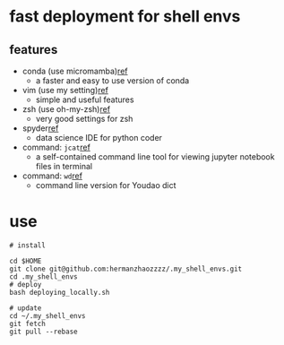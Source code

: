 # fast deployment for shell envs
## features
- conda (use micromamba)[ref](https://github.com/mamba-org/mamba)
	- a faster and easy to use version of conda
- vim (use my setting)[ref](https://github.com/hermanzhaozzzz/vim-for-coding)
	- simple and useful features
- zsh (use oh-my-zsh)[ref](https://github.com/ohmyzsh/ohmyzsh)
	- very good settings for zsh
- spyder[ref](https://github.com/spyder-ide/spyder)
	- data science IDE for python coder
- command: `jcat`[ref](https://github.com/zhifanzhu/jcat)
	- a self-contained command line tool for viewing jupyter notebook files in terminal
- command: `wd`[ref](https://github.com/ChestnutHeng/Wudao-dict)
	- command line version for Youdao dict


# use
```shell
# install

cd $HOME
git clone git@github.com:hermanzhaozzzz/.my_shell_envs.git
cd .my_shell_envs
# deploy
bash deploying_locally.sh

# update
cd ~/.my_shell_envs
git fetch
git pull --rebase
```
